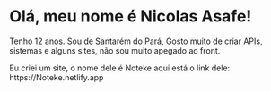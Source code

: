 <h1>Olá, meu nome é Nicolas Asafe!</h1>

<p>Tenho 12 anos. Sou de Santarém do Pará, Gosto muito de criar APIs, sistemas e alguns sites, não sou muito apegado ao front.</p>
<p>Eu criei um site, o nome dele é Noteke aqui está o link dele: https://Noteke.netlify.app </p>
